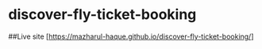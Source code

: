 # discover-fly-ticket-booking
##Live site [https://mazharul-haque.github.io/discover-fly-ticket-booking/]
